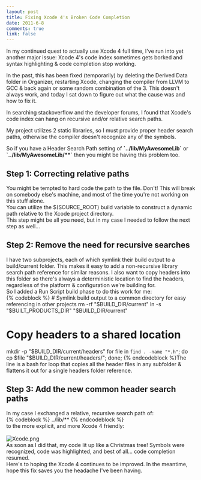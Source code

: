 ```yaml
--- 
layout: post
title: Fixing Xcode 4's Broken Code Completion
date: 2011-6-8
comments: true
link: false
---
```

<p>In my continued quest to actually use Xcode 4 full time, I've run into yet another major issue: Xcode 4's code index sometimes gets borked and syntax highlighting &amp; code completion stop working.</p>
<p>In the past, this has been fixed (temporarily) by deleting the Derived Data folder in Organizer, restarting Xcode, changing the compiler from LLVM to GCC &amp; back again or some random combination of the 3. This doesn't always work, and today I sat down to figure out what the cause was and how to fix it.</p>
<p>In searching stackoverflow and the developer forums, I found that Xcode's code index can hang on recursive and/or relative search paths.</p>
<p>My project utilizes 2 static libraries, so I must provide proper header search paths, otherwise the compiler doesn't recognize any of the symbols.</p>
<p>So if you have a Header Search Path setting of <strong>`../lib/MyAwesomeLib`</strong> or <strong>`../lib/MyAwesomeLib/**`</strong> then you might be having this problem too.</p>
<h2>Step 1: Correcting relative paths</h2>You might be tempted to hard code the path to the file. Don't! This will break on somebody else's machine, and most of the time you're not working on this stuff alone.<br />
You can utilize the $(SOURCE_ROOT) build variable to construct a dynamic path relative to the Xcode project directory.<br />
This step might be all you need, but in my case I needed to follow the next step as well...<br />
<h2>Step 2: Remove the need for recursive searches</h2>I have two subprojects, each of which symlink their build output to a build/current folder. This makes it easy to add a non-recursive library search path reference for similar reasons. I also want to copy headers into this folder so there's always a deterministic location to find the headers, regardless of the platform &amp; configuration we're building for.<br />
So I added a Run Script build phase to do this work for me:<br />
{% codeblock %}
# Symlink build output to a common directory for easy referencing in other projects
rm -rf "$BUILD_DIR/current"
ln -s "$BUILT_PRODUCTS_DIR" "$BUILD_DIR/current"

# Copy headers to a shared location
mkdir -p "$BUILD_DIR/current/headers"
for file in `find . -name "*.h"`; do cp $file "$BUILD_DIR/current/headers/"; done;
{% endcodeblock %}The line is a bash for loop that copies all the header files in any subfolder &amp; flattens it out for a single headers folder reference.<br />
<h2>Step 3: Add the new common header search paths</h2>In my case I exchanged a relative, recursive search path of:<br />
{% codeblock %}
../lib/**
{% endcodeblock %}<br />
to the more explicit, and more Xcode 4 friendly:<br />
<br />
<img src="/images/Xcode4.png"  alt="Xcode.png"  /><br />
As soon as I did that, my code lit up like a Christmas tree! Symbols were recognized, code was highlighted, and best of all... code completion resumed.<br />
Here's to hoping the Xcode 4 continues to be improved. In the meantime, hope this fix saves you the headache I've been having.
